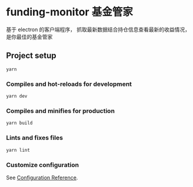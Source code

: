 # funding-monitor 基金管家
基于 electron 的客户端程序， 抓取最新数据结合持仓信息查看最新的收益情况，是你最佳的基金管家

## Project setup
```
yarn
```

### Compiles and hot-reloads for development
```
yarn dev
```

### Compiles and minifies for production
```
yarn build
```

### Lints and fixes files
```
yarn lint
```

### Customize configuration
See [Configuration Reference](https://cli.vuejs.org/config/).
